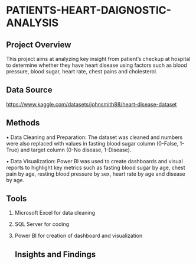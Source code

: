 # PATIENTS-HEART-DAIGNOSTIC-ANALYSIS
## Project Overview

This project aims at analyzing key insight from patient’s checkup at hospital to determine whether they have heart disease using factors such as blood pressure, blood sugar, heart rate, chest pains and cholesterol.

## Data Source
https://www.kaggle.com/datasets/johnsmith88/heart-disease-dataset

## Methods
•	Data Cleaning and Preparation: The dataset was cleaned and numbers were also replaced with values in fasting blood sugar column (0-False, 1-True) and target column (0-No disease, 1-Disease).

•	Data Visualization: Power BI was used to create dashboards and visual reports to highlight key metrics such as fasting blood sugar by age, chest pain by age, resting blood pressure by sex, heart rate by age and disease by age.

## Tools
1.	Microsoft Excel for data cleaning
2.	SQL Server for coding
3.	Power BI for creation of dashboard and visualization
   
	## Insights and Findings
	
